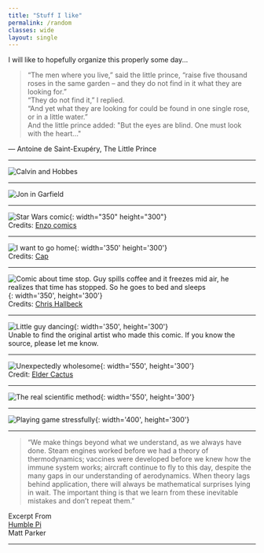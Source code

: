 ```yaml
---
title: "Stuff I like"
permalink: /random
classes: wide
layout: single
---
```


I will like to hopefully organize this properly some day...

> “The men where you live,” said the little prince, “raise five thousand roses in the same garden – and they do not find in it what they are looking for.”  
> “They do not find it,” I replied.  
> “And yet what they are looking for could be found in one single rose, or in a little water.”  
> And the little prince added: "But the eyes are blind. One must look with the heart..."

— Antoine de Saint-Exupéry, The Little Prince

---

![Calvin and Hobbes](./images/calvin1.jpg)

---

![Jon in Garfield](./images/jon_garfield.jpg "Garfield comic")  

---

![Star Wars comic](./images/starwars.jpg){: width="350" height="300"}  
Credits: [Enzo comics](https://enzocomics.tumblr.com/)

---

![I want to go home](./images/gohome.png){: width='350' height='300'}  
Credits: [Cap](https://twitter.com/_caplog/)

---

![Comic about time stop. Guy spills coffee and it freezes mid air, he realizes that time has stopped. So he goes to bed and sleeps](./images/timestop.jpg){: width='350', height='300'}  
Credits: [Chris Hallbeck](https://www.instagram.com/chrishallbeck/)

---

![Little guy dancing](./images/guy_dance.jpg){: width='350', height='300'}  
Unable to find the original artist who made this comic. If you know the source, please let me know.

---

![Unexpectedly wholesome](./images/bully.png){: width='550', height='300'}  
Credit: [Elder Cactus](https://www.eldercactus.com/)

---

![The real scientific method](./images/data.jpg){: width='550', height='300'}  

---

![Playing game stressfully](./images/game.jpg){: width='400', height='300'}

---

> “We make things beyond what we understand, as we always have done. Steam engines worked before we had a theory of thermodynamics; vaccines were developed before we knew how the immune system works; aircraft continue to fly to this day, despite the many gaps in our understanding of aerodynamics. When theory lags behind application, there will always be mathematical surprises lying in wait. The important thing is that we learn from these inevitable mistakes and don’t repeat them.”

Excerpt From  
[Humble Pi](https://www.goodreads.com/en/book/show/39074550)  
Matt Parker

---